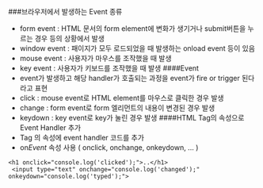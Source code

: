 ###브라우저에서 발생하는 Event 종류
- form event : HTML 문서의 form element에 변화가 생기거나 submit버튼을 누르는 경우 등의 상황에서 발생
- window event : 패이지가 모두 로드되었을 때 발생하는 onload event 등이 있음
- mouse event : 사용자가 마우스를 조작했을 때 발생
- key event : 사용자가 키보드를 조작했을 때 발생
####Event
- event가 발생하고 해당 handler가 호출되는 과정을 event가 fire or trigger 된다 라고 표현
- click : mouse event로 HTML element를 마우스로 클릭한 경우 발생
- change : form event로 form 엘리먼트의 내용이 변경된 경우 발생
- keydown : key event로 key가 눌린 경우 발생
####HTML Tag의 속성으로 Event Handler 추가
- Tag 의 속성에 event handler 코드를 추가
- on*Event* 속성 사용 ( onclick, onchange, onkeydown, ... )
~~~
<h1 onclick="console.log('clicked');">..</h1>
 <input type="text" onchange="console.log('changed');" onkeydown="console.log('typed');">
~~~
